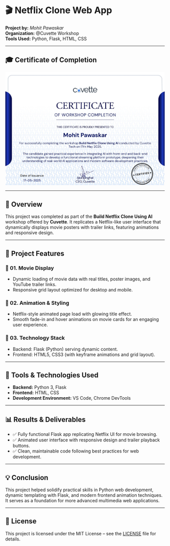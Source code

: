 # 🎬 Netflix Clone Web App  
**Project by:** *Mohit Pawaskar*  
**Organization:** @Cuvette Workshop  
**Tools Used:** Python, Flask, HTML, CSS  

---

## 🎓 Certificate of Completion  
![Certificate](Certificate/Mohit_Pawaskar_Cuvette_Certificate.jpg)  

---

## 📌 Overview  

This project was completed as part of the **Build Netflix Clone Using AI** workshop offered by **Cuvette**. It replicates a Netflix-like user interface that dynamically displays movie posters with trailer links, featuring animations and responsive design.

---

## 🧹 Project Features  

### 🔹 01. Movie Display  
- Dynamic loading of movie data with real titles, poster images, and YouTube trailer links.  
- Responsive grid layout optimized for desktop and mobile.

### 🔹 02. Animation & Styling  
- Netflix-style animated page load with glowing title effect.  
- Smooth fade-in and hover animations on movie cards for an engaging user experience.

### 🔹 03. Technology Stack  
- Backend: Flask (Python) serving dynamic content.  
- Frontend: HTML5, CSS3 (with keyframe animations and grid layout).  

---

## 🚀 Tools & Technologies Used  
- **Backend:** Python 3, Flask  
- **Frontend:** HTML, CSS  
- **Development Environment:** VS Code, Chrome DevTools  

---

## 📊 Results & Deliverables  
- ✅ Fully functional Flask app replicating Netflix UI for movie browsing.  
- ✅ Animated user interface with responsive design and trailer playback buttons.  
- ✅ Clean, maintainable code following best practices for web development.

---

## 💡 Conclusion  
This project helped solidify practical skills in Python web development, dynamic templating with Flask, and modern frontend animation techniques. It serves as a foundation for more advanced multimedia web applications.

---

## 📄 License  
This project is licensed under the MIT License – see the [LICENSE](LICENSE) file for details.
